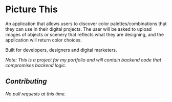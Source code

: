 # Picture This

An application that allows users to discover color palettes/combinations that they can use in their digital projects. The user will be asked to upload images of objects or scenery that reflects what they are designing, and the application will return color choices.

Built for developers, designers and digital marketers.

<em>Note: This is a project for my portfolio and will contain backend code that compromises backend logic.<em>

## Contributing

No pull requests at this time.
